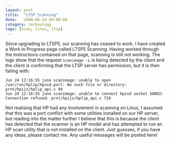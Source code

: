 ```yaml
---
layout: post
title:  "LTSP Scanning"
date:   2008-06-24 00:00:00
category: technology 
tags: [scan, linux, ltsp]
---
```


Since upgrading to LTSP5, our scanning has ceased to work.  I have created a Work in Progress page called LTSP5 Scanning.  Having worked through the instructions contained on that page, scanning is still not working.  The logs show that the request `scanimage -L` is being detected by the client and the client is confirming that the LTSP server has permission, but it is then failing with:

<!--more-->

    Jun 24 12:16:55 juno scanimage: unable to open /var/run/hplip/hpssd.port: No such file or directory: prnt/hpijs/hplip_api.c 94
    Jun 24 12:16:55 juno scanimage: unable to connect hpssd socket 50002: Connection refused: prnt/hpijs/hplip_api.c 719

Not realising that HP had any involvement in scanning on Linux, I assumed that this was a port conflict with some utilities installed on our HP server, but reading into the matter further I believe that this is because the client has detected that the scanner is an HP model and has attempted to run an HP scan utility that is not installed on the client.  Just guesses, if you have any ideas, please contact me.  Any useful messages will be posted here!
